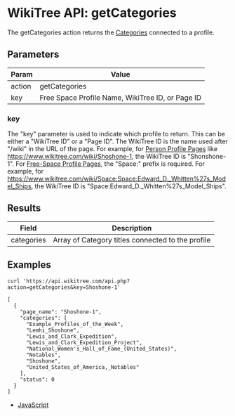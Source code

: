 # WikiTree API: getCategories

The getCategories action returns the [Categories](https://www.wikitree.com/wiki/Help:Categorization) connected to a profile.

## Parameters

|Param|Value|
|-----|-----|
|action|getCategories|
|key|Free Space Profile Name, WikiTree ID, or Page ID|

### key

The "key" parameter is used to indicate which profile to return. This can be either a "WikiTree ID" or a "Page ID". The WikiTree ID is the name used after "/wiki" in the URL of the page. For example, for [Person Profile Pages](https://www.wikitree.com/wiki/Help:Person_Profile) like https://www.wikitree.com/wiki/Shoshone-1, the WikiTree ID is "Shonshone-1". For [Free-Space Profile Pages](https://www.wikitree.com/wiki/Help:Free-Space_Profile), the "Space:" prefix is required. For example, for https://www.wikitree.com/wiki/Space:Space:Edward_D._Whitten%27s_Model_Ships, the WikiTree ID is "Space:Edward_D._Whitten%27s_Model_Ships". 

## Results

|Field|Description|
|-----|-----------|
|categories|Array of Category titles connected to the profile|


## Examples

```
curl 'https://api.wikitree.com/api.php?action=getCategories&key=Shoshone-1'

[
  {
    "page_name": "Shoshone-1",
    "categories": [
      "Example_Profiles_of_the_Week",
      "Lemhi_Shoshone",
      "Lewis_and_Clark_Expedition",
      "Lewis_and_Clark_Expedition_Project",
      "National_Women's_Hall_of_Fame_(United_States)",
      "Notables",
      "Shoshone",
      "United_States_of_America,_Notables"
    ],
    "status": 0
  }
]
```

* [JavaScript](examples/getCategories/javascript.html)
